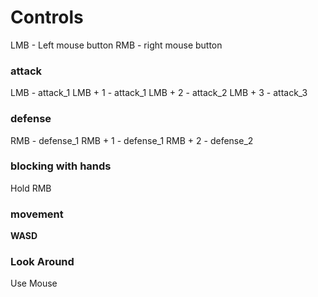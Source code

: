 # Controls

LMB - Left mouse button
RMB - right mouse button

### attack
LMB - attack_1
LMB + 1 - attack_1
LMB + 2 - attack_2
LMB + 3 - attack_3

### defense
RMB - defense_1
RMB + 1 - defense_1
RMB + 2 - defense_2

### blocking with hands
Hold RMB

### movement 
**WASD**

### Look Around
Use Mouse
